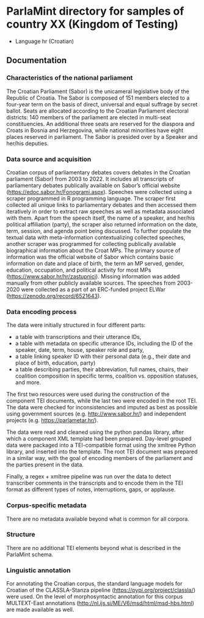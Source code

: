 # ParlaMint directory for samples of country XX (Kingdom of Testing)

- Language hr (Croatian)

## Documentation

### Characteristics of the national parliament

The Croatian Parliament (Sabor) is the unicameral legislative body of the Republic of Croatia. The Sabor is composed of 151 members elected to a four-year term on the basis of direct, universal and equal suffrage by secret ballot. Seats are allocated according to the Croatian Parliament electoral districts: 140 members of the parliament are elected in multi-seat constituencies. An additional three seats are reserved for the diaspora and Croats in Bosnia and Herzegovina, while national minorities have eight places reserved in parliament. The Sabor is presided over by a Speaker and her/his deputies.

### Data source and acquisition

Croatian corpus of parliamentary debates covers debates in the Croatian parliament (Sabor) from 2003 to 2022. It includes all transcripts of parliamentary debates publically available on Sabor’s official website (https://edoc.sabor.hr/Fonogrami.aspx). Speeches were collected using a scraper programmed in R programming language. The scraper first collected all unique links to parliamentary debates and then accessed them iteratively in order to extract raw speeches as well as metadata associated with them. Apart from the speech itself, the name of a speaker, and her/his political affiliation (party), the scraper also returned information on the date, term, session, and agenda point being discussed. To further populate the textual data with meta-information contextualizing collected speeches, another scraper was programmed for collecting publically available biographical information about the Croat MPs. The primary source of information was the official website of Sabor which contains basic information on date and place of birth, the term an MP served, gender, education, occupation, and political activity for most MPs (https://www.sabor.hr/hr/zastupnici). Missing information was added manually from other publicly available sources. The speeches from 2003-2020 were collected as a part of an ERC-funded project ELWar (https://zenodo.org/record/6521643).

### Data encoding process

The data were initially structured in four different parts:
- a table with transcriptions and their utterance IDs,
- a table with metadata on specific utterance IDs, including the ID of the speaker, date, term, house, speaker role and party,
- a table linking speaker ID with their personal data (e.g., their date and place of birth, education, party)
- a table describing parties, their abbreviation, full names, chairs, their coalition composition in specific terms, coalition vs. opposition statuses, and more.

The first two resources were used during the construction of the component TEI documents, while the last two were encoded in the root TEI. The data were checked for inconsistencies and imputed as best as possible using government sources (e.g. http://www.sabor.hr/) and independent projects (e.g. https://parlametar.hr/).

The data were read and cleaned using the python pandas library, after which a component XML template had been prepared. Day-level grouped data were packaged into a TEI-compatible format using the xmltree Python library, and inserted into the template. The root TEI document was prepared in a similar way, with the goal of encoding members of the parliament and the parties present in the data.

Finally, a regex + xmltree pipeline was run over the data to detect transcriber comments in the transcripts and to encode them in the TEI format as different types of notes, interruptions, gaps, or applause.

### Corpus-specific metadata

There are no metadata available beyond what is common for all corpora.

### Structure

There are no additional TEI elements beyond what is described in the ParlaMint schema.

### Linguistic annotation

For annotating the Croatian corpus, the standard language models for Croatian of the CLASSLA-Stanza pipeline (https://pypi.org/project/classla/) were used. On the level of morphosyntactic annotation for this corpus MULTEXT-East annotations (http://nl.ijs.si/ME/V6/msd/html/msd-hbs.html) are made available as well.
